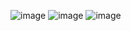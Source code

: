 ![image](https://github.com/zakaria0101echifaouy/Linux-Shell-HackerRank/assets/108145379/747fc615-0a1c-41b1-b840-6f6358772fc1)
![image](https://github.com/zakaria0101echifaouy/Linux-Shell-HackerRank/assets/108145379/8f09b8d5-7cce-4d6e-aa9d-ce106b1a6e73)
![image](https://github.com/zakaria0101echifaouy/Linux-Shell-HackerRank/assets/108145379/88471ea7-67a1-481c-9d50-1fd6fba50266)
